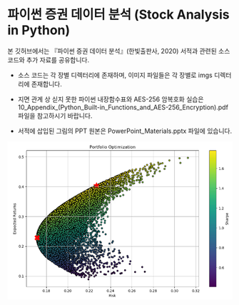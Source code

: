 # 파이썬 증권 데이터 분석 (Stock Analysis in Python)
본 깃허브에서는 『파이썬 증권 데이터 분석』(한빛출판사, 2020) 서적과 관련된 소스 코드와 추가 자료를 공유합니다.

- 소스 코드는 각 장별 디렉터리에 존재하며, 이미지 파일들은 각 장별로 imgs 디렉터리에 존재합니다.

- 지면 관계 상 싣지 못한 파이썬 내장함수표와 AES-256 암복호화 실습은
10_Appendix_(Python_Built-in_Functions_and_AES-256_Encryption).pdf 파일을 참고하시기 바랍니다.

- 서적에 삽입된 그림의 PPT 원본은 PowerPoint_Materials.pptx 파일에 있습니다.

![Portpolio_optimization](./06_Trading_Strategy/imgs/Portpolio_optimization.jpg)
